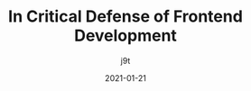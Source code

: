 ---
author: j9t
date: 2021-01-21
description: The field of frontend development is in another crisis, largely due to an incomplete, misinterpreted definition and a bizarre mess created by “web development as a commodity” and “web development as software development.” How frontend development is more than development, and what we can (and should) do.
eleventyExcludeFromCollections: true
layout: post.njk
tags:
  - article
  - field
  - qualiy
target_url: https://meiert.com/en/blog/critical-frontend-development/
title: In Critical Defense of Frontend Development
---